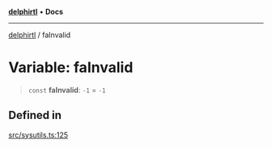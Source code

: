 [**delphirtl**](../README.md) • **Docs**

***

[delphirtl](../globals.md) / faInvalid

# Variable: faInvalid

> `const` **faInvalid**: `-1` = `-1`

## Defined in

[src/sysutils.ts:125](https://github.com/chuacw/delphirtl/blob/05c2ea653decdb53a49ed6866b6aa0d956ef8b01/src/sysutils.ts#L125)
